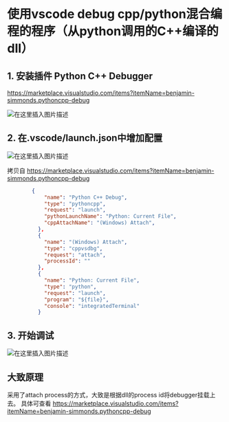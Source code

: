 # 使用vscode debug cpp/python混合编程的程序（从python调用的C++编译的dll）
## 1. 安装插件 Python C++ Debugger


https://marketplace.visualstudio.com/items?itemName=benjamin-simmonds.pythoncpp-debug


![在这里插入图片描述](https://i-blog.csdnimg.cn/direct/5026a7fe33fc45389f37a8c55f99b5b9.png)


## 2. 在.vscode/launch.json中增加配置

![在这里插入图片描述](https://i-blog.csdnimg.cn/direct/d3c52f8f5aa443b897a5e8d8c73df701.png)

拷贝自 https://marketplace.visualstudio.com/items?itemName=benjamin-simmonds.pythoncpp-debug

```json
        {
            "name": "Python C++ Debug",
            "type": "pythoncpp",
            "request": "launch",
            "pythonLaunchName": "Python: Current File",
            "cppAttachName": "(Windows) Attach",
          },
          {
            "name": "(Windows) Attach",
            "type": "cppvsdbg",
            "request": "attach",
            "processId": ""
          },
          {
            "name": "Python: Current File",
            "type": "python",
            "request": "launch",
            "program": "${file}",
            "console": "integratedTerminal"
          }
```


## 3. 开始调试

![在这里插入图片描述](https://i-blog.csdnimg.cn/direct/1dc550e17bb8494c8c93ee906226ed2f.png)


## 大致原理
采用了attach process的方式，大致是根据dll的process id将debugger挂载上去。
具体可查看
https://marketplace.visualstudio.com/items?itemName=benjamin-simmonds.pythoncpp-debug
